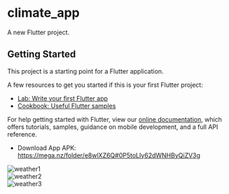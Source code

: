 # climate_app

A new Flutter project.

## Getting Started

This project is a starting point for a Flutter application.

A few resources to get you started if this is your first Flutter project:

- [Lab: Write your first Flutter app](https://flutter.dev/docs/get-started/codelab)
- [Cookbook: Useful Flutter samples](https://flutter.dev/docs/cookbook)

For help getting started with Flutter, view our
[online documentation](https://flutter.dev/docs), which offers tutorials,
samples, guidance on mobile development, and a full API reference.

- Download App APK: https://mega.nz/folder/e8wlXZ6Q#0P5toLIy62dWNHByQiZV3g

![weather1](https://user-images.githubusercontent.com/81006076/173388627-8105a35a-1396-41a2-aca2-54ef2e6112f0.gif)   
![weather2](https://user-images.githubusercontent.com/81006076/173388657-4d407196-8bd5-4532-a491-6ec42ce3b226.gif)   
![weather3](https://user-images.githubusercontent.com/81006076/173388682-f62ea891-7a75-4143-899e-5cd5389f4b36.gif)


